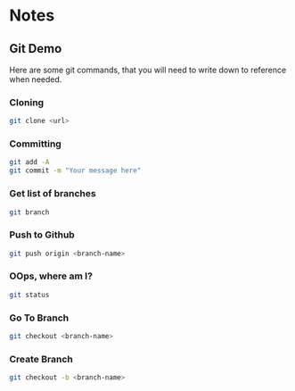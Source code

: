 # Notes

## Git Demo

Here are some git commands, that you will need to write down to reference when needed.

### Cloning
```bash
git clone <url>
```

###  Committing
```bash
git add -A
git commit -m "Your message here"
```

### Get list of branches

```bash
git branch
```

### Push to Github
```bash
git push origin <branch-name>
```

### OOps, where am I?
```bash
git status
```

### Go To Branch
```bash
git checkout <branch-name>
```

### Create Branch
```bash
git checkout -b <branch-name>
```
